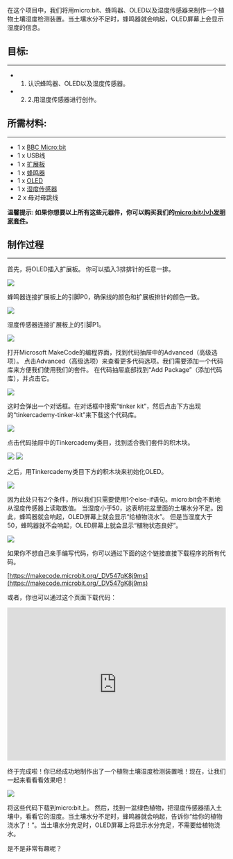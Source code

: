 
在这个项目中，我们将用micro:bit、蜂鸣器、OLED以及湿度传感器来制作一个植物土壤湿度检测装置。当土壤水分不足时，蜂鸣器就会响起，OLED屏幕上会显示湿度的信息。


## 目标:  
---

- 1. 认识蜂鸣器、OLED以及湿度传感器。
- 2. 2.用湿度传感器进行创作。


## 所需材料:  
---

- 1 x [BBC Micro:bit](http://www.elecfreaks.com/estore/micro-bit-board.html)
- 1 x USB线
- 1 x [扩展板](http://www.elecfreaks.com/estore/elecfreaks-micro-bit-breakout-board.html)
- 1 x [蜂鸣器](https://www.elecfreaks.com/estore/octopus-passive-buzzer-brick-obpb01.html)
- 1 x [OLED](https://www.elecfreaks.com/estore/iic-oled.html)
- 1 x [湿度传感器](https://www.elecfreaks.com/estore/octopus-soil-moisture-sensor-brick.html)
- 2 x 母对母跳线

**温馨提示: 如果你想要以上所有这些元器件，你可以购买我们的[micro:bit小小发明家套件](https://item.taobao.com/item.htm?spm=a230r.7195193.1997079397.9.z3IMPf&id=564707672256&abbucket=5)。**


## 制作过程  
---

首先，将OLED插入扩展板。
你可以插入3排排针的任意一排。

![](https://i.imgur.com/qOBV7Uf.png)

蜂鸣器连接扩展板上的引脚P0，确保线的颜色和扩展板排针的颜色一致。

![](https://i.imgur.com/ABoiMrD.jpg)

湿度传感器连接扩展板上的引脚P1。

![](https://i.imgur.com/jgTG7i6.jpg)

打开Microsoft MakeCode的编程界面，找到代码抽屉中的Advanced（高级选项）。
点击Advanced（高级选项）来查看更多代码选项。我们需要添加一个代码库来方便我们使用我们的套件。
在代码抽屉底部找到“Add Package”（添加代码库），并点击它。

![](https://i.imgur.com/FOHSrAx.png)

这时会弹出一个对话框。在对话框中搜索“tinker kit”，然后点击下方出现的“tinkercademy-tinker-kit”来下载这个代码库。

![](https://i.imgur.com/G2nV10d.png)

点击代码抽屉中的Tinkercademy类目，找到适合我们套件的积木块。

![](https://i.imgur.com/57H4sCe.png)
![](https://i.imgur.com/DaZC53n.png)

之后，用Tinkercademy类目下方的积木块来初始化OLED。

![](https://i.imgur.com/xAM8RDr.png)

因为此处只有2个条件，所以我们只需要使用1个else-if语句。micro:bit会不断地从湿度传感器上读取数值。 
当湿度小于50，这表明花盆里面的土壤水分不足。因此，蜂鸣器就会响起，OLED屏幕上就会显示“给植物浇水”。
但是当湿度大于50，蜂鸣器就不会响起，OLED屏幕上就会显示“植物状态良好”。

![](https://i.imgur.com/qy2wheV.png)

如果你不想自己亲手编写代码，你可以通过下面的这个链接直接下载程序的所有代码。

[https://makecode.microbit.org/_DV547gK8j9ms](https://makecode.microbit.org/_DV547gK8j9ms)

或者，你也可以通过这个页面下载代码：

<div style="position:relative;height:0;padding-bottom:70%;overflow:hidden;"><iframe style="position:absolute;top:0;left:0;width:100%;height:100%;" src="https://makecode.microbit.org/#pub:_DV547gK8j9ms" frameborder="0" sandbox="allow-popups allow-forms allow-scripts allow-same-origin"></iframe></div>


终于完成啦！你已经成功地制作出了一个植物土壤湿度检测装置哦！现在，让我们一起来看看看效果吧！

![](https://i.imgur.com/nD0PGDe.png)

将这些代码下载到micro:bit上。 然后，找到一盆绿色植物，把湿度传感器插入土壤中，看看它的湿度。当土壤水分不足时，蜂鸣器就会响起，告诉你“给你的植物浇水了！”。当土壤水分充足时，OLED屏幕上将显示水分充足，不需要给植物浇水。 

是不是非常有趣呢？
